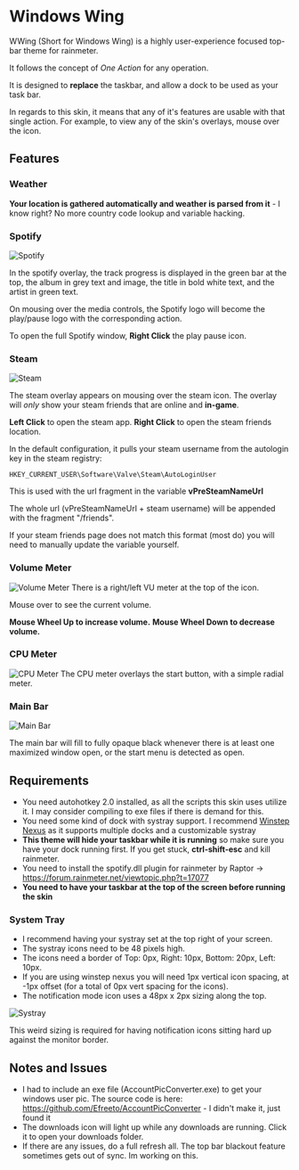 # Windows Wing

WWing (Short for Windows Wing) is a highly user-experience focused top-bar theme for rainmeter.

It follows the concept of *One Action* for any operation.

It is designed to **replace** the taskbar, and allow a dock to be used as your task bar.

In regards to this skin, it means that any of it's features are usable with that single action. For example, to view any of the skin's overlays, mouse over the icon.

## Features

### Weather
**Your location is gathered automatically and weather is parsed from it** - I know right? No more country code lookup and variable hacking.

### Spotify
![Spotify](https://i.imgur.com/cKkubKN.jpg)

In the spotify overlay, the track progress is displayed in the green bar at the top, the album in grey text and image, the title in bold white text, and the artist in green text.

On mousing over the media controls, the Spotify logo will become the play/pause logo with the corresponding action.

To open the full Spotify window, **Right Click** the play pause icon.

### Steam
![Steam](https://i.imgur.com/guFW1eC.jpg)

The steam overlay appears on mousing over the steam icon. The overlay will *only* show your steam friends that are online and **in-game**.

**Left Click** to open the steam app.
**Right Click** to open the steam friends location.

In the default configuration, it pulls your steam username from the autologin key in the steam registry:

    HKEY_CURRENT_USER\Software\Valve\Steam\AutoLoginUser

This is used with the url fragment in the variable **vPreSteamNameUrl**

The whole url (vPreSteamNameUrl + steam username) will be appended with the fragment "/friends".

If your steam friends page does not match this format (most do) you will need to manually update the variable yourself. 

### Volume Meter

![Volume Meter](https://i.imgur.com/kY1VMFV.jpg)
There is a right/left VU meter at the top of the icon.

Mouse over to see the current volume.

**Mouse Wheel Up to increase volume.**
**Mouse Wheel Down to decrease volume.**

### CPU Meter

![CPU Meter](https://i.imgur.com/0MqZInl.jpg)
The CPU meter overlays the start button, with a simple radial meter.

### Main Bar
![Main Bar](https://i.imgur.com/UK2CMZb.jpg)

The main bar will fill to fully opaque black whenever there is at least one maximized window open, or the start menu is detected as open.

## Requirements

 - You need autohotkey 2.0 installed, as all the scripts this skin uses utilize it. I may consider compiling to exe files if there is demand for this.
 - You need some kind of dock with systray support. I recommend  [Winstep Nexus](http://www.winstep.net/nexus.asp) as it supports multiple docks and a customizable systray
 - **This theme will hide your taskbar while it is running** so make sure you have your dock running first. If you get stuck, **ctrl-shift-esc** and kill rainmeter.
 - You need to install the spotify.dll plugin for rainmeter by Raptor -> https://forum.rainmeter.net/viewtopic.php?t=17077
 - **You need to have your taskbar at the top of the screen before running the skin**

### System Tray
- I recommend having your systray set at the top right of your screen. 
- The systray icons need to be 48 pixels high. 
- The icons need a border of Top: 0px, Right: 10px, Bottom: 20px, Left: 10px. 
- If you are using winstep nexus you will need 1px vertical icon spacing, at -1px offset (for a total of 0px vert spacing for the icons).
- The notification mode icon uses a 48px x 2px sizing along the top.

![Systray](https://i.imgur.com/3yPPH2Q.png)

This weird sizing is required for having notification icons sitting hard up against the monitor border. 

## Notes and Issues

 - I had to include an exe file (AccountPicConverter.exe) to get your windows user pic. 
The source code is here: https://github.com/Efreeto/AccountPicConverter - I didn't make it, just found it
 - The downloads icon will light up while any downloads are running. Click it to open your downloads folder.
 - If there are any issues, do a full refresh all. The top bar blackout feature sometimes gets out of sync. Im working on this.


